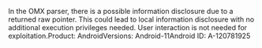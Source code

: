 In the OMX parser, there is a possible information disclosure due to a returned raw pointer. This could lead to local information disclosure with no additional execution privileges needed. User interaction is not needed for exploitation.Product: AndroidVersions: Android-11Android ID: A-120781925